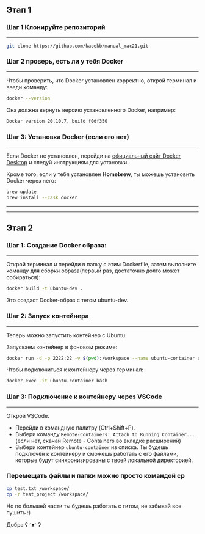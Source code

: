 ## Этап 1

### Шаг 1 Клонируйте репозиторий
---
```bash
git clone https://github.com/kaoekb/manual_mac21.git
```

### Шаг 2 проверь, есть ли у тебя Docker
---

Чтобы проверить, что Docker установлен корректно, открой терминал и введи команду:

```bash
docker --version
```
Она должна вернуть версию установленного Docker, например:

```bash
Docker version 20.10.7, build f0df350
```

### Шаг 3: Установка Docker (если его нет)
---

Если Docker не установлен, перейди на [официальный сайт Docker Desktop](https://www.docker.com/products/docker-desktop) и следуй инструкциям для установки.

Кроме того, если у тебя установлен **Homebrew**, ты можешь установить Docker через него:

```bash
brew update
brew install --cask docker
```
---
---
## Этап 2 
### Шаг 1: Создание Docker образа:
---

Открой терминал и перейди в папку с этим Dockerfile, затем выполните команду для сборки образа(первый раз, достаточно долго может собираться):
```bash
docker build -t ubuntu-dev . 
```
Это создаст Docker-образ с тегом ubuntu-dev.

### Шаг 2: Запуск контейнера
---
Теперь можно запустить контейнер с Ubuntu.

Запускаем контейнер в фоновом режиме:

```bash
docker run -d -p 2222:22 -v $(pwd):/workspace --name ubuntu-container ubuntu-dev
```

Чтобы подключиться к контейнеру через терминал:

```bash
docker exec -it ubuntu-container bash
```

### Шаг 3: Подключение к контейнеру через VSCode
---
Открой VSCode.
- Перейди в командную палитру (Ctrl+Shift+P).
- Выбери команду `Remote-Containers: Attach to Running Container....` (если нет, скачай Remote - Containers во вкладке расширений)
- Выбери контейнер `ubuntu-container` из списка.
Ты будешь подключён к контейнеру и сможешь работать с его файлами, которые будут синхронизированы с твоей локальной директорией.

### Перемещать файлы и папки можно просто командой cp

```bash
cp test.txt /workspace/
cp -r test_project /workspace/
```

Но по большей части ты будешь работать с гитом, не забывай все пушить :) 

Добра ʕ ᵔᴥᵔ ʔ